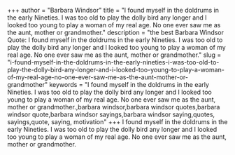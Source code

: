 +++
author = "Barbara Windsor"
title = "I found myself in the doldrums in the early Nineties. I was too old to play the dolly bird any longer and I looked too young to play a woman of my real age. No one ever saw me as the aunt, mother or grandmother."
description = "the best Barbara Windsor Quote: I found myself in the doldrums in the early Nineties. I was too old to play the dolly bird any longer and I looked too young to play a woman of my real age. No one ever saw me as the aunt, mother or grandmother."
slug = "i-found-myself-in-the-doldrums-in-the-early-nineties-i-was-too-old-to-play-the-dolly-bird-any-longer-and-i-looked-too-young-to-play-a-woman-of-my-real-age-no-one-ever-saw-me-as-the-aunt-mother-or-grandmother"
keywords = "I found myself in the doldrums in the early Nineties. I was too old to play the dolly bird any longer and I looked too young to play a woman of my real age. No one ever saw me as the aunt, mother or grandmother.,barbara windsor,barbara windsor quotes,barbara windsor quote,barbara windsor sayings,barbara windsor saying,quotes, sayings,quote, saying, motivation"
+++
I found myself in the doldrums in the early Nineties. I was too old to play the dolly bird any longer and I looked too young to play a woman of my real age. No one ever saw me as the aunt, mother or grandmother.
